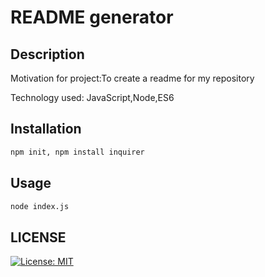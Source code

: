 # README generator 
  ## Description


  Motivation for project:To create a readme for my repository

  Technology used: JavaScript,Node,ES6


  ## Installation


  ```bash 
  npm init, npm install inquirer
  ```


  ## Usage


  ```bash
  node index.js
  ```


   ## LICENSE 
  [![License: MIT](https://img.shields.io/badge/License-MIT-yellow.svg)](https://opensource.org/licenses/MIT)